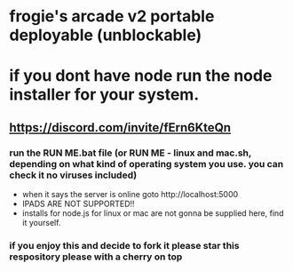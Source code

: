 # frogie's arcade v2 portable deployable (unblockable)

# if you dont have node run the node installer for your system.

## https://discord.com/invite/fErn6KteQn

### run the RUN ME.bat file (or RUN ME - linux and mac.sh, depending on what kind of operating system you use. you can check it no viruses included)

- when it says the server is online goto http://localhost:5000
- IPADS ARE NOT SUPPORTED!!
- installs for node.js for linux or mac are not gonna be supplied here, find it yourself.

### if you enjoy this and decide to fork it please star this respository please with a cherry on top
